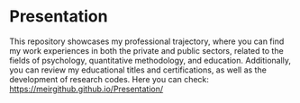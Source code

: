 # Presentation
This repository showcases my professional trajectory, where you can find my work experiences in both the private and public sectors, related to the fields of psychology, quantitative methodology, and education. Additionally, you can review my educational titles and certifications, as well as the development of research codes. Here you can check: https://meirgithub.github.io/Presentation/ 
